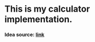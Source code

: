# This is my calculator implementation.<br>
### Idea source: [link](https://github.com/florinpop17/app-ideas/blob/master/Projects/1-Beginner/Calculator-App.md)
